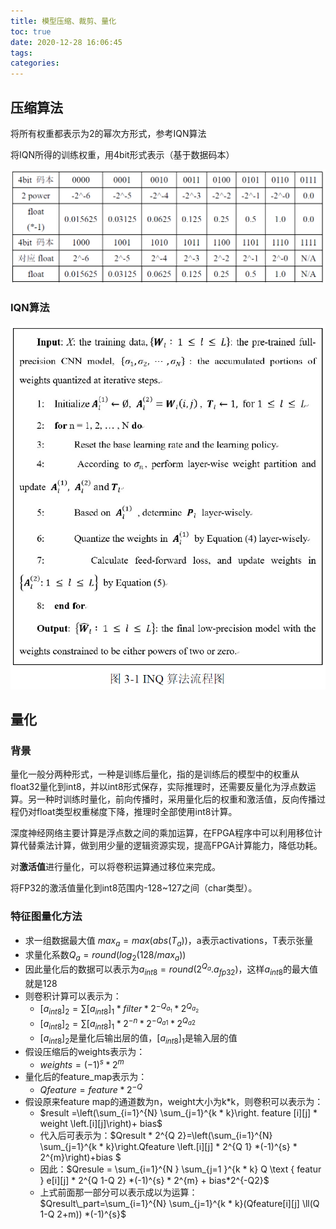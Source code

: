 ```yaml
---
title: 模型压缩、裁剪、量化
toc: true
date: 2020-12-28 16:06:45
tags:
categories:
---
```


<!--more-->

## 压缩算法

将所有权重都表示为2的幂次方形式，参考IQN算法

将IQN所得的训练权重，用4bit形式表示（基于数据码本）

![image-20210104165007992](模型压缩、裁剪、量化/image-20210104165007992.png)

### IQN算法

![image-20210104165032575](模型压缩、裁剪、量化/image-20210104165032575.png)

## 量化

### 背景

量化一般分两种形式，一种是训练后量化，指的是训练后的模型中的权重从float32量化到int8，并以int8形式保存，实际推理时，还需要反量化为浮点数运算。另一种时训练时量化，前向传播时，采用量化后的权重和激活值，反向传播过程仍对float类型权重梯度下降，推理时全部使用int8计算。

深度神经网络主要计算是浮点数之间的乘加运算，在FPGA程序中可以利用移位计算代替乘法计算，做到用少量的逻辑资源实现，提高FPGA计算能力，降低功耗。

对**激活值**进行量化，可以将卷积运算通过移位来完成。

将FP32的激活值量化到int8范围内-128~127之间（char类型）。

### 特征图量化方法

* 求一组数据最大值 $max_a = max(abs(T_a))$，a表示activations，T表示张量
* 求量化系数$Q_a = round(log_2(128/max_a))$
* 因此量化后的数据可以表示为$a_{int8} = round(2^{Q_a}.a_{fp32})$，这样$a_{int8}$的最大值就是128
* 则卷积计算可以表示为：
  * $\left[a_{i n t 8}\right]_{2}=\sum\left[a_{i n t 8}\right]_{1} * f i l t e r * 2^{-Q_{a_{1}}} * 2^{Q_{a_{2}}}$
  * $\left[a_{i n t 8}\right]_{2}=\sum\left[a_{i n t 8}\right]_{1} * 2^{-n} * 2^{-Q_{a 1}} * 2^{Q_{a 2}}$
  * $[a_{int8}]_2$是量化后输出层的值，$[a_{int8}]_1$是输入层的值
* 假设压缩后的weights表示为：
  * $weights = (-1)^s*2^m$
* 量化后的feature_map表示为：
  * $Qfeature = feature*2^{-Q}$
* 假设原来feature map的通道数为n，weight大小为k*k，则卷积可以表示为：
  * $result =\left(\sum_{i=1}^{N} \sum_{j=1}^{k * k}\right. feature [i][j] * weight \left.[i][j]\right)+ bias$
  * 代入后可表示为：$Qresult * 2^{Q 2}=\left(\sum_{i=1}^{N} \sum_{j=1}^{k * k}\right.Qfeature \left.[i][j] * 2^{Q 1} *(-1)^{s} * 2^{m}\right)+bias $
  * 因此：$Qresule = \sum_{i=1}^{N } \sum_{j=1 }^{k * k} Q \text { featur } e[i][j] * 2^{Q 1-Q 2} *(-1)^{s} * 2^{m} + bias*2^{-Q2}$
  * 上式前面那一部分可以表示成以为运算： $Qresult\_part=\sum_{i=1}^{N} \sum_{j=1}^{k * k}(Qfeature[i][j] \ll(Q 1-Q 2+m)) *(-1)^{s}$





